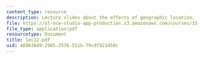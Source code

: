```yaml
---
content_type: resource
description: Lecture slides about the effects of geographic location.
file: https://ol-ocw-studio-app-production.s3.amazonaws.com/courses/15-980j-organizing-for-innovative-product-development-spring-2007/46963b4929852576551b79cdf921450c_lec12.pdf
file_type: application/pdf
resourcetype: Document
title: lec12.pdf
uid: 46963b49-2985-2576-551b-79cdf921450c
---
```

